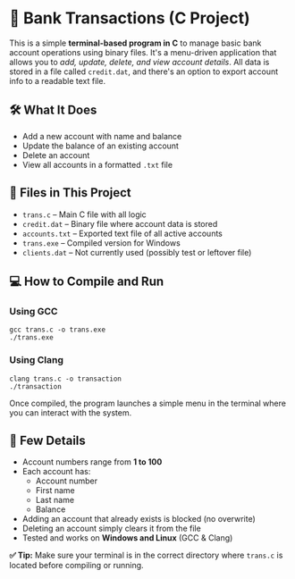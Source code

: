 <!DOCTYPE html>
<html lang="en">
<head>
  <meta charset="UTF-8" />
  <meta name="viewport" content="width=device-width, initial-scale=1.0"/>
  
</head>
<body>

  <h1>💼 Bank Transactions (C Project)</h1>

  <p>This is a simple <strong>terminal-based program in C</strong> to manage basic bank account operations using binary files. It's a menu-driven application that allows you to <em>add, update, delete, and view account details</em>. All data is stored in a file called <code>credit.dat</code>, and there's an option to export account info to a readable text file.</p>

  <h2>🛠 What It Does</h2>
  <ul>
    <li>Add a new account with name and balance</li>
    <li>Update the balance of an existing account</li>
    <li>Delete an account</li>
    <li>View all accounts in a formatted <code>.txt</code> file</li>
  </ul>

  <h2>📁 Files in This Project</h2>
  <ul>
    <li><code>trans.c</code> – Main C file with all logic</li>
    <li><code>credit.dat</code> – Binary file where account data is stored</li>
    <li><code>accounts.txt</code> – Exported text file of all active accounts</li>
    <li><code>trans.exe</code> – Compiled version for Windows</li>
    <li><code>clients.dat</code> – Not currently used (possibly test or leftover file)</li>
  </ul>

  <h2>💻 How to Compile and Run</h2>

  <h3>Using GCC</h3>
  <pre><code>gcc trans.c -o trans.exe
./trans.exe</code></pre>

  <h3>Using Clang</h3>
  <pre><code>clang trans.c -o transaction
./transaction</code></pre>

  <p>Once compiled, the program launches a simple menu in the terminal where you can interact with the system.</p>

  <h2>📌 Few Details</h2>
  <ul>
    <li>Account numbers range from <strong>1 to 100</strong></li>
    <li>Each account has:
      <ul>
        <li>Account number</li>
        <li>First name</li>
        <li>Last name</li>
        <li>Balance</li>
      </ul>
    </li>
    <li>Adding an account that already exists is blocked (no overwrite)</li>
    <li>Deleting an account simply clears it from the file</li>
    <li>Tested and works on <strong>Windows and Linux</strong> (GCC & Clang)</li>
  </ul>

  <p><strong>✅ Tip:</strong> Make sure your terminal is in the correct directory where <code>trans.c</code> is located before compiling or running.</p>

</body>
</html>
